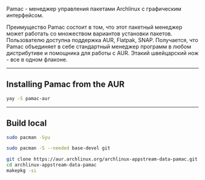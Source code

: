 Pamac - менеджер управления пакетами Archlinux с графическим интерфейсом.

Преимущество Pamac состоит в том, что этот пакетный менеджер может работать со множеством вариантов установки пакетов. Пользователю доступна поддержка AUR, Flatpak, SNAP. Получается, что Pamac объединяет в себе стандартный менеджер программ в любом дистрибутиве и помощника для работы с AUR. Этакий швейцарский нож - все в одном флаконе.


---

## Installing Pamac from the AUR


```sh
yay -S pamac-aur
```


---

## Build local

```sh
sudo pacman -Syu

sudo pacman -S --needed base-devel git

git clone https://aur.archlinux.org/archlinux-appstream-data-pamac.git
cd archlinux-appstream-data-pamac
makepkg -si
```
